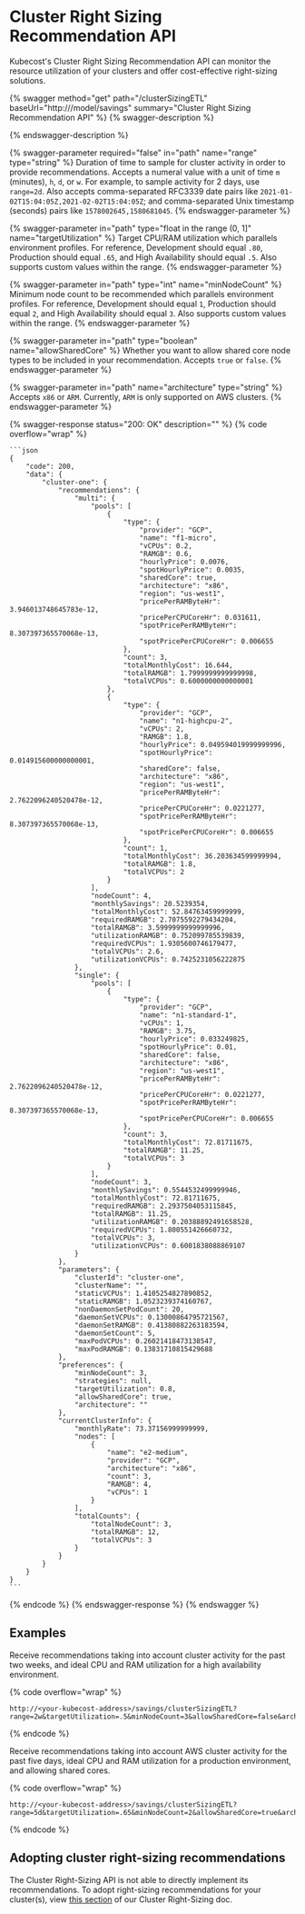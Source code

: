 # Cluster Right Sizing Recommendation API

Kubecost's Cluster Right Sizing Recommendation API can monitor the resource utilization of your clusters and offer cost-effective right-sizing solutions.

{% swagger method="get" path="/clusterSizingETL" baseUrl="http://<your-kubecost-address>/model/savings" summary="Cluster Right Sizing Recommendation API" %}
{% swagger-description %}

{% endswagger-description %}

{% swagger-parameter required="false" in="path" name="range" type="string" %}
Duration of time to sample for cluster activity in order to provide recommendations. Accepts a numeral value with a unit of time `m` (minutes), `h`, `d`, or `w`. For example, to sample activity for 2 days, use `range=2d`. Also accepts comma-separated RFC3339 date pairs like `2021-01-02T15:04:05Z,2021-02-02T15:04:05Z`; and comma-separated Unix timestamp (seconds) pairs like `1578002645,1580681045`.
{% endswagger-parameter %}

{% swagger-parameter in="path" type="float in the range (0, 1]" name="targetUtilization" %}
Target CPU/RAM utilization which parallels environment profiles. For reference, Development should equal `.80`, Production should equal `.65`, and High Availability should equal `.5`. Also supports custom values within the range.
{% endswagger-parameter %}

{% swagger-parameter in="path" type="int" name="minNodeCount" %}
Minimum node count to be recommended which parallels environment profiles. For reference, Development should equal `1`, Production should equal `2`, and High Availability should equal `3`. Also supports custom values within the range.
{% endswagger-parameter %}

{% swagger-parameter in="path" type="boolean" name="allowSharedCore" %}
Whether you want to allow shared core node types to be included in your recommendation. Accepts `true` or `false`.
{% endswagger-parameter %}

{% swagger-parameter in="path" name="architecture" type="string" %}
Accepts `x86` or `ARM`. Currently, `ARM` is only supported on AWS clusters.
{% endswagger-parameter %}

{% swagger-response status="200: OK" description="" %}
{% code overflow="wrap" %}
````
```json
{
    "code": 200,
    "data": {
        "cluster-one": {
            "recommendations": {
                "multi": {
                    "pools": [
                        {
                            "type": {
                                "provider": "GCP",
                                "name": "f1-micro",
                                "vCPUs": 0.2,
                                "RAMGB": 0.6,
                                "hourlyPrice": 0.0076,
                                "spotHourlyPrice": 0.0035,
                                "sharedCore": true,
                                "architecture": "x86",
                                "region": "us-west1",
                                "pricePerRAMByteHr": 3.946013748645783e-12,
                                "pricePerCPUCoreHr": 0.031611,
                                "spotPricePerRAMByteHr": 8.307397365570068e-13,
                                "spotPricePerCPUCoreHr": 0.006655
                            },
                            "count": 3,
                            "totalMonthlyCost": 16.644,
                            "totalRAMGB": 1.7999999999999998,
                            "totalVCPUs": 0.6000000000000001
                        },
                        {
                            "type": {
                                "provider": "GCP",
                                "name": "n1-highcpu-2",
                                "vCPUs": 2,
                                "RAMGB": 1.8,
                                "hourlyPrice": 0.049594019999999996,
                                "spotHourlyPrice": 0.014915600000000001,
                                "sharedCore": false,
                                "architecture": "x86",
                                "region": "us-west1",
                                "pricePerRAMByteHr": 2.7622096240520478e-12,
                                "pricePerCPUCoreHr": 0.0221277,
                                "spotPricePerRAMByteHr": 8.307397365570068e-13,
                                "spotPricePerCPUCoreHr": 0.006655
                            },
                            "count": 1,
                            "totalMonthlyCost": 36.203634599999994,
                            "totalRAMGB": 1.8,
                            "totalVCPUs": 2
                        }
                    ],
                    "nodeCount": 4,
                    "monthlySavings": 20.5239354,
                    "totalMonthlyCost": 52.84763459999999,
                    "requiredRAMGB": 2.7075592279434204,
                    "totalRAMGB": 3.5999999999999996,
                    "utilizationRAMGB": 0.752099785539839,
                    "requiredVCPUs": 1.9305600746179477,
                    "totalVCPUs": 2.6,
                    "utilizationVCPUs": 0.7425231056222875
                },
                "single": {
                    "pools": [
                        {
                            "type": {
                                "provider": "GCP",
                                "name": "n1-standard-1",
                                "vCPUs": 1,
                                "RAMGB": 3.75,
                                "hourlyPrice": 0.033249825,
                                "spotHourlyPrice": 0.01,
                                "sharedCore": false,
                                "architecture": "x86",
                                "region": "us-west1",
                                "pricePerRAMByteHr": 2.7622096240520478e-12,
                                "pricePerCPUCoreHr": 0.0221277,
                                "spotPricePerRAMByteHr": 8.307397365570068e-13,
                                "spotPricePerCPUCoreHr": 0.006655
                            },
                            "count": 3,
                            "totalMonthlyCost": 72.81711675,
                            "totalRAMGB": 11.25,
                            "totalVCPUs": 3
                        }
                    ],
                    "nodeCount": 3,
                    "monthlySavings": 0.5544532499999946,
                    "totalMonthlyCost": 72.81711675,
                    "requiredRAMGB": 2.2937504053115845,
                    "totalRAMGB": 11.25,
                    "utilizationRAMGB": 0.20388892491658528,
                    "requiredVCPUs": 1.800551426660732,
                    "totalVCPUs": 3,
                    "utilizationVCPUs": 0.6001838088869107
                }
            },
            "parameters": {
                "clusterId": "cluster-one",
                "clusterName": "",
                "staticVCPUs": 1.4105254827890852,
                "staticRAMGB": 1.0523239374160767,
                "nonDaemonSetPodCount": 20,
                "daemonSetVCPUs": 0.13000864795721567,
                "daemonSetRAMGB": 0.41380882263183594,
                "daemonSetCount": 5,
                "maxPodVCPUs": 0.26021418473138547,
                "maxPodRAMGB": 0.13831710815429688
            },
            "preferences": {
                "minNodeCount": 3,
                "strategies": null,
                "targetUtilization": 0.8,
                "allowSharedCore": true,
                "architecture": ""
            },
            "currentClusterInfo": {
                "monthlyRate": 73.37156999999999,
                "nodes": [
                    {
                        "name": "e2-medium",
                        "provider": "GCP",
                        "architecture": "x86",
                        "count": 3,
                        "RAMGB": 4,
                        "vCPUs": 1
                    }
                ],
                "totalCounts": {
                    "totalNodeCount": 3,
                    "totalRAMGB": 12,
                    "totalVCPUs": 3
                }
            }
        }
    }
}
```
````
{% endcode %}
{% endswagger-response %}
{% endswagger %}

## Examples

Receive recommendations taking into account cluster activity for the past two weeks, and ideal CPU and RAM utilization for a high availability environment.

{% code overflow="wrap" %}
```
http://<your-kubecost-address>/savings/clusterSizingETL?range=2w&targetUtilization=.5&minNodeCount=3&allowSharedCore=false&architecture=x86
```
{% endcode %}

Receive recommendations taking into account AWS cluster activity for the past five days, ideal CPU and RAM utilization for a production environment, and allowing shared cores.

{% code overflow="wrap" %}
```
http://<your-kubecost-address>/savings/clusterSizingETL?range=5d&targetUtilization=.65&minNodeCount=2&allowSharedCore=true&architecture=ARM
```
{% endcode %}

## Adopting cluster right-sizing recommendations

The Cluster Right-Sizing API is not able to directly implement its recommendations. To adopt right-sizing recommendations for your cluster(s), view [this section](cluster-right-sizing-recommendation-api.md#cluster-right-sizing-recommendation-api) of our Cluster Right-Sizing doc.
